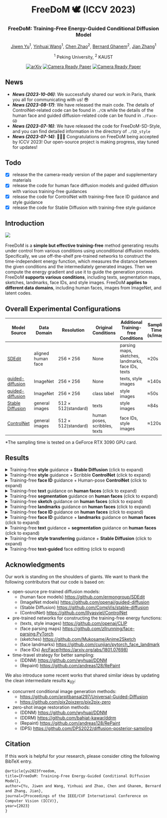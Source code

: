 <div align="center">
<h1>FreeDoM 🕊️ (ICCV 2023)</h1>
<h3>FreeDoM: Training-Free Energy-Guided Conditional Diffusion Model</h3>

[Jiwen Yu](https://vvictoryuki.github.io/website/)<sup>1</sup>, [Yinhuai Wang](https://wyhuai.github.io/info/)<sup>1</sup>, [Chen Zhao](https://scholar.google.com/citations?user=dUWdX5EAAAAJ)<sup>2</sup>, [Bernard Ghanem](https://www.bernardghanem.com/)<sup>2</sup>, [Jian Zhang](https://jianzhang.tech/)<sup>1</sup>

<sup>1</sup> Peking University, <sup>2</sup> KAUST

[![arXiv](https://img.shields.io/badge/arXiv-<2303.09833>-<COLOR>.svg)](https://arxiv.org/abs/2303.09833)
[![Camera Ready Paper](https://img.shields.io/badge/Paper-<CameraReady>-red.svg)](https://openaccess.thecvf.com/content/ICCV2023/papers/Yu_FreeDoM_Training-Free_Energy-Guided_Conditional_Diffusion_Model_ICCV_2023_paper.pdf)
[![Camera Ready Paper](https://img.shields.io/badge/Supp-<CameraReady>-blue.svg)](https://openaccess.thecvf.com/content/ICCV2023/supplemental/Yu_FreeDoM_Training-Free_Energy-Guided_ICCV_2023_supplemental.pdf)

</div>

## News

- **_News (2023-10-06)_**: We successfully shared our work in Paris, thank you all for communicating with us! 😎 
- **_News (2023-08-17)_**: We have released the main code. The details of ControlNet-related code can be found in `./CN` while the details of the human face and guided diffusion-related code can be found in `./Face-GD`
- **_News (2023-07-16)_**: We have released the code for FreeDoM-SD-Style, and you can find detailed information in the directory of `./SD_style`
- **_News (2023-07-14)_**: 🎉🎉🎉 Congratulations on FreeDoM being accepted by ICCV 2023! Our open-source project is making progress, stay tuned for updates!

## Todo

- [x] release the the camera-ready version of the paper and supplementary materials
- [x] release the code for human face diffusion models and guided diffusion with various training-free guidances
- [x] release the code for ControlNet with training-free face ID guidance and style guidance
- [x] release the code for Stable Diffusion with training-free style guidance 

## Introduction

![](./figure/overview.png)

FreeDoM is a **simple but effective training-free** method generating results under control from various conditions using unconditional diffusion models. Specifically, we use off-the-shelf pre-trained networks to construct the time-independent energy function, which measures the distance between the given conditions and the intermediately generated images. Then we compute the energy gradient and use it to guide the generation process. FreeDoM **supports various conditions**, including texts, segmentation maps, sketches, landmarks, face IDs, and style images. FreeDoM **applies to different data domains**, including human faces, images from ImageNet, and latent codes. 

## Overall Experimental Configurations

| Model Source                                                 | Data Domain        | Resolution               | Original Conditions           | Additional Training-free Conditions                | Sampling Time*(s/image) |
| ------------------------------------------------------------ | ------------------ | ------------------------ | ----------------------------- | -------------------------------------------------- | ----------------------- |
| [SDEdit](https://github.com/ermongroup/SDEdit)               | aligned human face | $256\times256$           | None                          | parsing maps, sketches, landmarks, face IDs, texts | ≈20s            |
| [guided-diffusion](https://github.com/openai/guided-diffusion) | ImageNet           | $256\times256$           | None                          | texts, style images                                | ≈140s           |
| [guided-diffusion](https://github.com/openai/guided-diffusion) | ImageNet           | $256\times256$           | class label                   | style images                                       | ≈50s            |
| [Stable Diffusion](https://github.com/CompVis/stable-diffusion) | general images     | $512\times512$(standard) | texts                         | style images                                       | ≈84s            |
| [ControlNet](https://github.com/lllyasviel/ControlNet)       | general images     | $512\times512$(standard) | human poses, scribbles, texts | face IDs, style images                             | ≈120s           |

*The sampling time is tested on a GeForce RTX 3090 GPU card.

## Results

<details>
    <summary>Training-free <strong>style</strong> guidance + <strong>Stable Diffusion</strong> (click to expand) </summary>
    <img src = "./figure/SD_style.png" width=6000>
</details>

<details>
    <summary>Training-free <strong>style</strong> guidance + Scribble <strong>ControlNet</strong> (click to expand)</summary>
    <img src="./figure/CN_style.png" width=2000>
</details>

<details>
    <summary>Training-free <strong>face ID</strong> guidance + Human-pose <strong>ControlNet</strong> (click to expand)</summary>
    <img src="./figure/CN_id.png" width=2000>
</details>

<details>
    <summary>Training-free <strong>text</strong> guidance on <strong>human faces</strong> (click to expand)</summary>
    <img src="./figure/text_face.png" width=2000>
</details>

<details>
    <summary>Training-free <strong>segmentation</strong> guidance on <strong>human faces</strong> (click to expand)</summary>
    <img src="./figure/seg_face.png" width=2000>
</details>

<details>
    <summary>Training-free <strong>sketch</strong> guidance on <strong>human faces</strong> (click to expand)</summary>
    <img src="./figure/sketch_face.png" width=2000>
</details>

<details>
    <summary>Training-free <strong>landmarks</strong> guidance on <strong>human faces</strong> (click to expand)</summary>
    <img src="./figure/landmark_face.png" width=2000>
</details>

<details>
    <summary>Training-free <strong>face ID</strong> guidance on <strong>human faces</strong> (click to expand)</summary>
    <img src="./figure/id_face.png" width=2000>
</details>
<details>    <summary>Training-free <strong>face ID</strong> guidance + <strong>landmarks</strong> guidance on <strong>human faces</strong> (click to expand)</summary>
    <img src="./figure/land+id.png" width=2000>
</details>

<details>    <summary>Training-free <strong>text</strong> guidance + <strong>segmentation</strong> guidance on <strong>human faces</strong> (click to expand)</summary>
    <img src="./figure/seg+text.png" width=2000>
</details>

<details>
    <summary>Training-free <strong>style transferring</strong> guidance + <strong>Stable Diffusion</strong> (click to expand)</summary>
    <img src="./figure/SD_style_transfer.png" width=2000>
</details>

<details>
    <summary>Training-free <strong>text-guided</strong> face editting (click to expand)</summary>
    <img src="./figure/face_edit.png" width=2000>
</details>

## Acknowledgments

Our work is standing on the shoulders of giants. We want to thank the following contributors that our code is based on:

- open-source pre-trained diffusion models:
  - (human face models) https://github.com/ermongroup/SDEdit
  - (ImageNet mdoels) https://github.com/openai/guided-diffusion
  - (Stable Diffusion) https://github.com/CompVis/stable-diffusion
  - (ControlNet) https://github.com/lllyasviel/ControlNet
- pre-trained networks for constructing the training-free energy functions:
  - (texts, style images) https://github.com/openai/CLIP
  - (face parsing maps) https://github.com/zllrunning/face-parsing.PyTorch
  - (sketches) https://github.com/Mukosame/Anime2Sketch
  - (face landmarks) https://github.com/cunjian/pytorch_face_landmark
  - (face IDs) [ArcFace(https://arxiv.org/abs/1801.07698)](https://arxiv.org/abs/1801.07698)
- time-travel strategy for better sampling:
  - (DDNM) https://github.com/wyhuai/DDNM
  - (Repaint) https://github.com/andreas128/RePaint

We also introduce some recent works that shared similar ideas by updating the clean intermediate results $\mathbf{x}_{0|t}$:

- concurrent conditional image generation methods:
  - https://github.com/arpitbansal297/Universal-Guided-Diffusion
  - https://github.com/pix2pixzero/pix2pix-zero
- zero-shot image restoration methods:
  - (DDNM) https://github.com/wyhuai/DDNM
  - (DDRM) https://github.com/bahjat-kawar/ddrm
  - (Repaint) https://github.com/andreas128/RePaint
  - (DPS) https://github.com/DPS2022/diffusion-posterior-sampling

## Citation

If this work is helpful for your research, please consider citing the following BibTeX entry.

```
@article{yu2023freedom,
title={FreeDoM: Training-Free Energy-Guided Conditional Diffusion Model},
author={Yu, Jiwen and Wang, Yinhuai and Zhao, Chen and Ghanem, Bernard and Zhang, Jian},
journal={Proceedings of the IEEE/CVF International Conference on Computer Vision (ICCV)},
year={2023}
}
```



